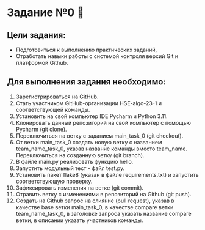# Задание №0 👋

## Цели задания:
- Подготовиться к выполнению практических заданий,
- Отработать навыки работы с системой контроля версий Git и платформой Github.

## Для выполнения задания необходимо:
1. Зарегистрироваться на GitHub.
2. Стать участником GitHub-организации HSE-algo-23-1 и соответствующей команды.
3. Установить на свой компьютер IDE Pycharm и Python 3.11.
4. Клонировать данный репозиторий на свой компьютер с помощью Pycharm (git clone).
5. Переключиться на ветку с заданием main_task_0 (git checkout).
6. От ветки main_task_0 создать новую ветку с названием team_name_task_0, указав название команды вместо team_name. Переключиться на созданную ветку (git branch).
7. В файле main.py реализовать функцию hello.
8. Запустить модульный тест - файл test.py.
9. Установить пакет flake8 (указан в файле requirements.txt) и запустить соответствующую проверку.
10. Зафиксировать изменения на ветке (git commit).
11. Отравить ветку с изменениями в репозиторий на Github (git push).
12. Создать на Github запрос на слияние (pull request), указав в качестве base ветки main_task_0, в качестве compare ветки team_name_task_0, в заголовке запроса указать название compare ветки, в описании указать участников команды.